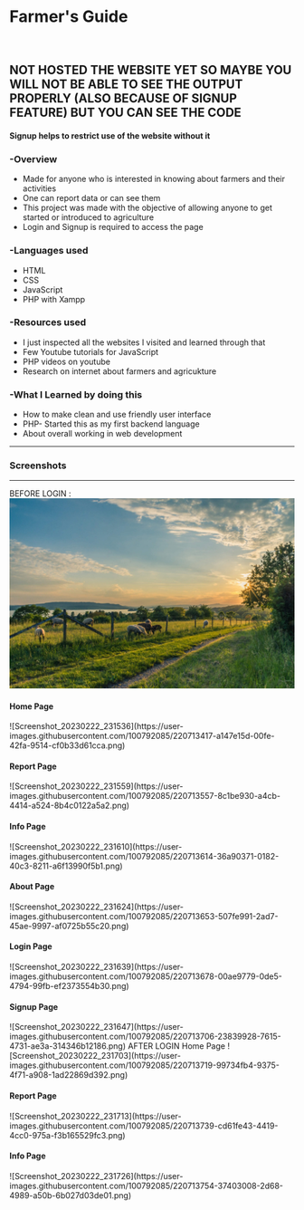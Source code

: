 <h1>Farmer's Guide</h1>
<br>

<h2>NOT HOSTED THE WEBSITE YET SO MAYBE YOU WILL NOT BE ABLE TO SEE THE OUTPUT PROPERLY (ALSO BECAUSE OF SIGNUP FEATURE) BUT YOU CAN SEE THE CODE</h2>
<h4>Signup helps to restrict use of the website without it</h4>
<h3>-Overview</h3>
<ul>
  <li>Made for anyone who is interested in knowing about farmers and their activities</li>
  <li>One can report data or can see them</li>
  <li>This project was made with the objective of allowing anyone to get started or introduced to agriculture</li>
  <li>Login and Signup is required to access the page</li>
</ul>

<h3>-Languages used</h3>
<ul>
  <li>HTML </li>
  <li>CSS</li>
  <li>JavaScript</li>
  <li>PHP with Xampp</li>
</ul>

<h3>-Resources used</h3>
<ul>
  <li>I just inspected all the websites I visited and learned through that</li>
  <li>Few Youtube tutorials for JavaScript</li>
  <li>PHP videos on youtube</li>
  <li>Research on internet about farmers and agricukture</li>
</ul>

<h3>-What I Learned by doing this</h3>
<ul>
  <li>How to make clean and use friendly user interface</li>
  <li>PHP- Started this as my first backend language</li>
  <li>About overall working in web development</li>
</ul>

<hr>
<h3>Screenshots</h3>
<hr>
BEFORE LOGIN :
<img src="static/bg.jpg">
<h4>Home Page</h4>
![Screenshot_20230222_231536](https://user-images.githubusercontent.com/100792085/220713417-a147e15d-00fe-42fa-9514-cf0b33d61cca.png)
<h4>Report Page</h4>
![Screenshot_20230222_231559](https://user-images.githubusercontent.com/100792085/220713557-8c1be930-a4cb-4414-a524-8b4c0122a5a2.png)
<h4>Info Page</h4>
![Screenshot_20230222_231610](https://user-images.githubusercontent.com/100792085/220713614-36a90371-0182-40c3-8211-a6f13990f5b1.png)
<h4>About Page</h4>
![Screenshot_20230222_231624](https://user-images.githubusercontent.com/100792085/220713653-507fe991-2ad7-45ae-9997-af0725b55c20.png)
<h4>Login Page</h4>
![Screenshot_20230222_231639](https://user-images.githubusercontent.com/100792085/220713678-00ae9779-0de5-4794-99fb-ef2373554b30.png)
<h4>Signup Page</h4>
![Screenshot_20230222_231647](https://user-images.githubusercontent.com/100792085/220713706-23839928-7615-4731-ae3a-314346b12186.png)
AFTER LOGIN
Home Page
![Screenshot_20230222_231703](https://user-images.githubusercontent.com/100792085/220713719-99734fb4-9375-4f71-a908-1ad22869d392.png)
<h4>Report Page</h4>
![Screenshot_20230222_231713](https://user-images.githubusercontent.com/100792085/220713739-cd61fe43-4419-4cc0-975a-f3b165529fc3.png)
<h4>Info Page</h4>
![Screenshot_20230222_231726](https://user-images.githubusercontent.com/100792085/220713754-37403008-2d68-4989-a50b-6b027d03de01.png)
